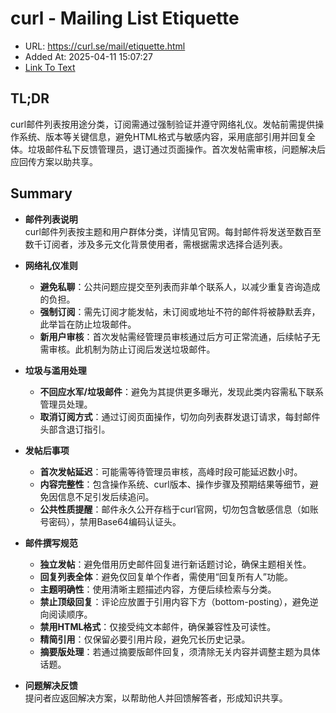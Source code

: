 # curl - Mailing List Etiquette
- URL: https://curl.se/mail/etiquette.html
- Added At: 2025-04-11 15:07:27
- [Link To Text](2025-04-11-curl---mailing-list-etiquette_raw.md)

## TL;DR


curl邮件列表按用途分类，订阅需通过强制验证并遵守网络礼仪。发帖前需提供操作系统、版本等关键信息，避免HTML格式与敏感内容，采用底部引用并回复全体。垃圾邮件私下反馈管理员，退订通过页面操作。首次发帖需审核，问题解决后应回传方案以助共享。

## Summary


- **邮件列表说明**  
  curl邮件列表按主题和用户群体分类，详情见官网。每封邮件将发送至数百至数千订阅者，涉及多元文化背景使用者，需根据需求选择合适列表。

- **网络礼仪准则**  
  - **避免私聊**：公共问题应提交至列表而非单个联系人，以减少重复咨询造成的负担。  
  - **强制订阅**：需先订阅才能发帖，未订阅或地址不符的邮件将被静默丢弃，此举旨在防止垃圾邮件。  
  - **新用户审核**：首次发帖需经管理员审核通过后方可正常流通，后续帖子无需审核。此机制为防止订阅后发送垃圾邮件。  

- **垃圾与滥用处理**  
  - **不回应水军/垃圾邮件**：避免为其提供更多曝光，发现此类内容需私下联系管理员处理。  
  - **取消订阅方式**：通过订阅页面操作，切勿向列表群发退订请求，每封邮件头部含退订指引。  

- **发帖后事项**  
  - **首次发帖延迟**：可能需等待管理员审核，高峰时段可能延迟数小时。  
  - **内容完整性**：包含操作系统、curl版本、操作步骤及预期结果等细节，避免因信息不足引发后续追问。  
  - **公共性质提醒**：邮件永久公开存档于curl官网，切勿包含敏感信息（如账号密码），禁用Base64编码认证头。  

- **邮件撰写规范**  
  - **独立发帖**：避免借用历史邮件回复进行新话题讨论，确保主题相关性。  
  - **回复列表全体**：避免仅回复单个作者，需使用“回复所有人”功能。  
  - **主题明确性**：使用清晰主题描述内容，方便后续检索与分类。  
  - **禁止顶级回复**：评论应放置于引用内容下方（bottom-posting），避免逆向阅读顺序。  
  - **禁用HTML格式**：仅接受纯文本邮件，确保兼容性及可读性。  
  - **精简引用**：仅保留必要引用片段，避免冗长历史记录。  
  - **摘要版处理**：若通过摘要版邮件回复，须清除无关内容并调整主题为具体话题。  

- **问题解决反馈**  
  提问者应返回解决方案，以帮助他人并回馈解答者，形成知识共享。
